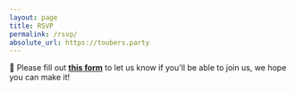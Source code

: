 ```yaml
---
layout: page
title: RSVP
permalink: /rsvp/
absolute_url: https://toubers.party
---
```


:love_letter: Please fill out [**this form**](https://docs.google.com/forms/d/e/1FAIpQLSd_MzuuS82EDIATcF792774-Nrx1SGetv0fAx3lipBHtAOeoA/viewform?usp=sf_link) to let us know if you'll be able to join us, we hope you can make it!
